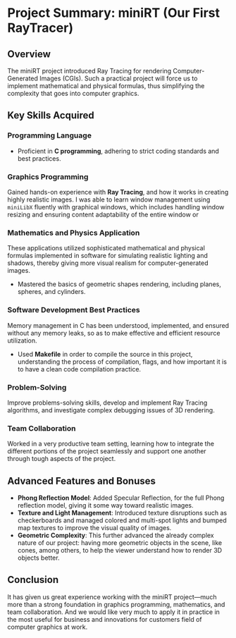 # Project Summary: miniRT (Our First RayTracer)

## Overview

The miniRT project introduced Ray Tracing for rendering Computer-Generated Images (CGIs). Such a practical project will force us to implement mathematical and physical formulas, thus simplifying the complexity that goes into computer graphics.

## Key Skills Acquired

### Programming Language
- Proficient in **C programming**, adhering to strict coding standards and best practices.

### Graphics Programming
Gained hands-on experience with **Ray Tracing**, and how it works in creating highly realistic images.
I was able to learn window management using `miniLibX` fluently with graphical windows, which includes handling window resizing and ensuring content adaptability of the entire window or

### Mathematics and Physics Application
These applications utilized sophisticated mathematical and physical formulas implemented in software for simulating realistic lighting and shadows, thereby giving more visual realism for computer-generated images.
- Mastered the basics of geometric shapes rendering, including planes, spheres, and cylinders.

### Software Development Best Practices
Memory management in C has been understood, implemented, and ensured without any memory leaks, so as to make effective and efficient resource utilization.
- Used **Makefile** in order to compile the source in this project, understanding the process of compilation, flags, and how important it is to have a clean code compilation practice.

### Problem-Solving
Improve problems-solving skills, develop and implement Ray Tracing algorithms, and investigate complex debugging issues of 3D rendering.

### Team Collaboration

Worked in a very productive team setting, learning how to integrate the different portions of the project seamlessly and support one another through tough aspects of the project.

## Advanced Features and Bonuses
- **Phong Reflection Model**: Added Specular Reflection, for the full Phong reflection model, giving it some way toward realistic images.
- **Texture and Light Management**: Introduced texture disruptions such as checkerboards and managed colored and multi-spot lights and bumped map textures to improve the visual quality of images.
- **Geometric Complexity**: This further advanced the already complex nature of our project: having more geometric objects in the scene, like cones, among others, to help the viewer understand how to render 3D objects better.

## Conclusion
It has given us great experience working with the miniRT project—much more than a strong foundation in graphics programming, mathematics, and team collaboration. And we would like very much to apply it in practice in the most useful for business and innovations for customers field of computer graphics at work.

